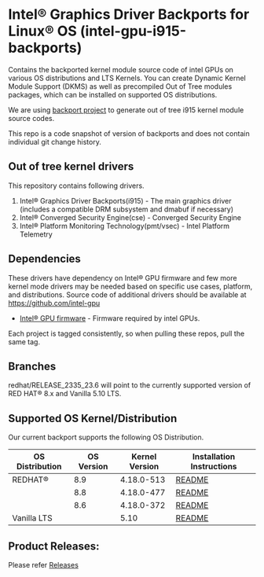 # Intel® Graphics Driver Backports for Linux® OS (intel-gpu-i915-backports)

Contains the backported kernel module source code of intel GPUs on various OS distributions and LTS Kernels. You can create Dynamic Kernel Module Support (DKMS) as well as precompiled Out of Tree modules packages, which can be installed on supported OS distributions.

We are using [backport project](https://backports.wiki.kernel.org/index.php/Main_Page) to generate out of tree i915 kernel module source codes.

This repo is a code snapshot of version of backports and does not contain individual git change history.


## Out of tree kernel drivers
This repository contains following drivers.
1. Intel® Graphics Driver Backports(i915) - The main graphics driver (includes a compatible DRM subsystem and dmabuf if necessary)
2. Intel® Converged Security Engine(cse) - Converged Security Engine
3. Intel® Platform Monitoring Technology(pmt/vsec) - Intel Platform Telemetry


## Dependencies

  These drivers have dependency on Intel® GPU firmware and few more kernel mode drivers may be needed based on specific use cases, platform, and distributions. Source code of additional drivers should be available at https://github.com/intel-gpu

- [Intel® GPU firmware](https://github.com/intel-gpu/intel-gpu-firmware) - Firmware required by intel GPUs.

Each project is tagged consistently, so when pulling these repos, pull the same tag.

## Branches
redhat/RELEASE_2335_23.6 will point to the currently supported version of RED HAT® 8.x and Vanilla 5.10 LTS.

## Supported OS Kernel/Distribution
  Our current backport supports the following OS Distribution.

| OS Distribution | OS Version | Kernel Version  | Installation Instructions |
|---  |---  |---  |--- |
| REDHAT® | 8.9 | 4.18.0-513 | [README](https://github.com/intel-gpu/intel-gpu-i915-backports/blob/redhat/RELEASE_2335_23.6/docs/README_redhat.md) |
| | 8.8 | 4.18.0-477 | [README](https://github.com/intel-gpu/intel-gpu-i915-backports/blob/redhat/RELEASE_2335_23.6/docs/README_redhat.md) |
| | 8.6 | 4.18.0-372 | [README](https://github.com/intel-gpu/intel-gpu-i915-backports/blob/redhat/RELEASE_2335_23.6/docs/README_redhat.md) |
| Vanilla LTS |  | 5.10  |  [README](https://github.com/intel-gpu/intel-gpu-i915-backports/blob/redhat/RELEASE_2335_23.6/docs/README_vanilla.md) |


## Product Releases:
Please refer [Releases](https://dgpu-docs.intel.com/releases/index.html)
